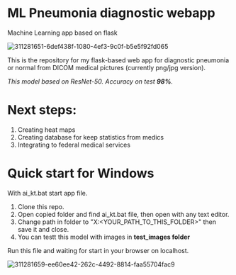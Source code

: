 # ML Pneumonia diagnostic webapp

Machine Learning app based on flask

![311281651-6def438f-1080-4ef3-9c0f-b5e5f92fd065](https://github.com/everythingisc00l/ML-Pneumonia-diagnostic-web-app/assets/105049664/6f6d2e06-dc4d-4926-9320-af71ab353fc3)

This is the repository for my flask-based web app for diagnostic pneumonia or normal from DICOM medical pictures (currently png/jpg version).

*This model based on ResNet-50. Accuracy on test **98%**.*

# Next steps:

1. Creating heat maps
2. Creating database for keep statistics from medics
3. Integrating to federal medical services

# Quick start for Windows

With ai_kt.bat start app file.

1. Clone this repo.
2. Open copied folder and find ai_kt.bat file, then open with any text editor.
3. Change path in folder to "X:<YOUR_PATH_TO_THIS_FOLDER>\" then save it and close.
4. You can testt this model with images in **test_images folder**
   
Run this file and waiting for start in your browser on localhost.

![311281659-ee60ee42-262c-4492-8814-faa55704fac9](https://github.com/everythingisc00l/ML-Pneumonia-diagnostic-web-app/assets/105049664/45f2cb21-a211-48cc-81da-59b4a5ade14a)
